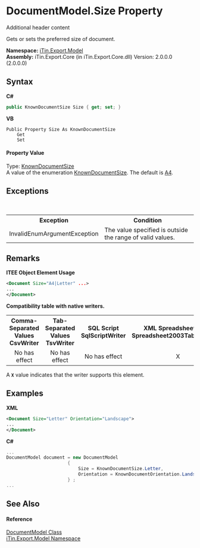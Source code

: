 # DocumentModel.Size Property 
Additional header content 

Gets or sets the preferred size of document.

**Namespace:**&nbsp;<a href="N_iTin_Export_Model">iTin.Export.Model</a><br />**Assembly:**&nbsp;iTin.Export.Core (in iTin.Export.Core.dll) Version: 2.0.0.0 (2.0.0.0)

## Syntax

**C#**<br />
``` C#
public KnownDocumentSize Size { get; set; }
```

**VB**<br />
``` VB
Public Property Size As KnownDocumentSize
	Get
	Set
```


#### Property Value
Type: <a href="T_iTin_Export_Model_KnownDocumentSize">KnownDocumentSize</a><br />A value of the enumeration <a href="T_iTin_Export_Model_KnownDocumentSize">KnownDocumentSize</a>. The default is <a href="T_iTin_Export_Model_KnownDocumentSize">A4</a>.

## Exceptions
&nbsp;<table><tr><th>Exception</th><th>Condition</th></tr><tr><td>InvalidEnumArgumentException</td><td>The value specified is outside the range of valid values.</td></tr></table>

## Remarks

**ITEE Object Element Usage**<br />
``` XML
<Document Size="A4|Letter" ...>
...
</Document>
```


<strong>Compatibility table with native writers.</strong><table><tr><th>Comma-Separated Values<br />CsvWriter</th><th>Tab-Separated Values<br />TsvWriter</th><th>SQL Script<br />SqlScriptWriter</th><th>XML Spreadsheet 2003<br />Spreadsheet2003TabularWriter</th></tr><tr><td align="center">No has effect</td><td align="center">No has effect</td><td align="center">No has effect</td><td align="center">X</td></tr></table> A <strong>`X`</strong> value indicates that the writer supports this element.


## Examples

**XML**<br />
``` XML
<Document Size="Letter" Orientation="Landscape">
...
</Document>
```

**C#**<br />
``` C#
...
DocumentModel document = new DocumentModel 
                       { 
                           Size = KnownDocumentSize.Letter,
                           Orientation = KnownDocumentOrientation.Landscape
                       } ;
...
```


## See Also


#### Reference
<a href="T_iTin_Export_Model_DocumentModel">DocumentModel Class</a><br /><a href="N_iTin_Export_Model">iTin.Export.Model Namespace</a><br />